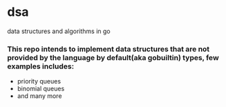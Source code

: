 # dsa
data structures and algorithms in go

### This repo intends to implement data structures that are not provided by the language by default(aka gobuiltin) types, few examples includes:
- priority queues
- binomial queues 
- and many more

